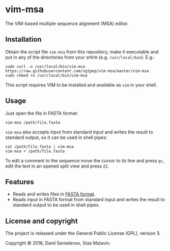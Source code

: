 # vim-msa

The VIM-based multiple sequence alignment (MSA) editor.

## Installation

Obtain the script file `vim-msa` from this repository, make it executable and put in any of the directories from your `$PATH` (e.g. `/usr/local/bin`). E.g.:

```
sudo curl -o /usr/local/bin/vim-msa https://raw.githubusercontent.com/sgtpep/vim-msa/master/vim-msa
sudo chmod +x /usr/local/bin/vim-msa
```

This script requires VIM to be installed and available as `vim` in your shell.

## Usage

Just open the file in FASTA format:

```
vim-msa /path/file.fasta
```

`vim-msa` also accepts input from standard input and writes the result to standard output, so it can be used in shell pipes:

```
cat /path/file.fasta | vim-msa
vim-msa < /path/file.fasta
```

To edit a comment to the sequence move the cursor to its line and press `gc`, edit the text in an opened split view and press `ZZ`.

## Features

- Reads and writes files in [FASTA format](https://en.wikipedia.org/wiki/FASTA_format).
- Reads input in FASTA format from standard input and writes the result to standard output to be used in shell pipes.

## License and copyright

The project is released under the General Public License (GPL), version 3.

Copyright © 2018, Danil Semelenov, Stas Malavin.

